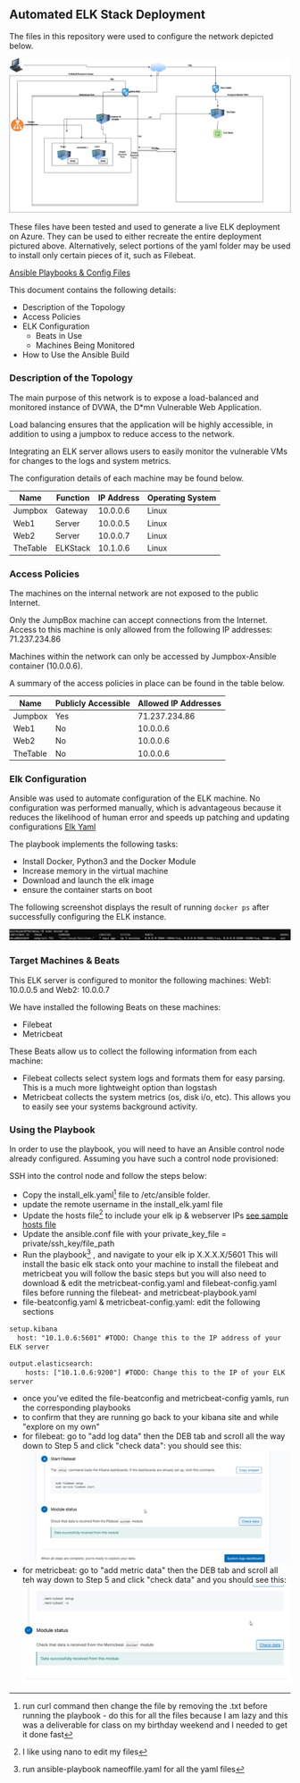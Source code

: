 ## Automated ELK Stack Deployment

The files in this repository were used to configure the network depicted below.

![Azure Network](https://github.com/28sides/BootCamp/blob/main/Images/Azure_Network_Diagram.png)

These files have been tested and used to generate a live ELK deployment on Azure. They can be used to either recreate the entire deployment pictured above. Alternatively, select portions of the yaml folder may be used to install only certain pieces of it, such as Filebeat.

  [Ansible Playbooks & Config Files](https://github.com/28sides/BootCamp/tree/main/yamls)

This document contains the following details:
- Description of the Topology
- Access Policies
- ELK Configuration
  - Beats in Use
  - Machines Being Monitored
- How to Use the Ansible Build


### Description of the Topology

The main purpose of this network is to expose a load-balanced and monitored instance of DVWA, the D*mn Vulnerable Web Application.

Load balancing ensures that the application will be highly accessible, in addition to using a jumpbox to reduce access to the network.

Integrating an ELK server allows users to easily monitor the vulnerable VMs for changes to the logs and system metrics.


The configuration details of each machine may be found below.


| Name     | Function | IP Address | Operating System |
|----------|----------|------------|------------------|
| Jumpbox  | Gateway  | 10.0.0.6   | Linux            |
| Web1     | Server   | 10.0.0.5   | Linux            |
| Web2     | Server   | 10.0.0.7   | Linux            |  
| TheTable | ELKStack | 10.1.0.6   | Linux            |

### Access Policies

The machines on the internal network are not exposed to the public Internet. 

Only the JumpBox machine can accept connections from the Internet. Access to this machine is only allowed from the following IP addresses:
71.237.234.86

Machines within the network can only be accessed by Jumpbox-Ansible container (10.0.0.6).

A summary of the access policies in place can be found in the table below.

| Name     | Publicly Accessible | Allowed IP Addresses |
|----------|---------------------|----------------------|
| Jumpbox  | Yes                 | 71.237.234.86        |
| Web1     | No                  | 10.0.0.6             |
| Web2     | No                  | 10.0.0.6             |
| TheTable | No                  | 10.0.0.6             |

### Elk Configuration

Ansible was used to automate configuration of the ELK machine. No configuration was performed manually, which is advantageous because it reduces the likelihood of human error and speeds up patching and updating configurations
[Elk Yaml](https://github.com/28sides/BootCamp/blob/main/yamls/install_elk.yaml.txt)

The playbook implements the following tasks:
- Install Docker, Python3 and the Docker Module
- Increase memory in the virtual machine
- Download and launch the elk image 
- ensure the container starts on boot

The following screenshot displays the result of running `docker ps` after successfully configuring the ELK instance.

![Docker PS Output](https://github.com/28sides/BootCamp/blob/main/Images/Docker_PS_Elk.png)

### Target Machines & Beats
This ELK server is configured to monitor the following machines:
Web1: 10.0.0.5 and Web2: 10.0.0.7

We have installed the following Beats on these machines:
- Filebeat
- Metricbeat

These Beats allow us to collect the following information from each machine:
- Filebeat collects select system logs and formats them for easy parsing. This is a much more lightweight option than logstash 
- Metricbeat collects the system metrics (os, disk i/o, etc). This allows you to easily see your systems background activity. 

### Using the Playbook
In order to use the playbook, you will need to have an Ansible control node already configured. Assuming you have such a control node provisioned: 

SSH into the control node and follow the steps below:
- Copy the install_elk.yaml[^1] file to /etc/ansible folder. 
- update the remote username in the install_elk.yaml file
- Update the hosts file[^2] to include your elk ip & webserver IPs [see sample hosts file](https://github.com/28sides/BootCamp/blob/main/yamls/hosts.txt)
- Update the ansible.conf file with your private_key_file = private/ssh_key/file_path
- Run the playbook[^3] , and navigate to your elk ip X.X.X.X/5601
This will install the basic elk stack onto your machine to install the filebeat and metricbeat you will follow the basic steps but you will also need to download & edit the metricbeat-config.yaml and filebeat-config.yaml files before running the filebeat- and metricbeat-playbook.yaml
- file-beatconfig.yaml & metricbeat-config.yaml: edit the following sections
```
setup.kibana
  host: "10.1.0.6:5601" #TODO: Change this to the IP address of your ELK server
```
```
output.elasticsearch:
    hosts: ["10.1.0.6:9200"] #TODO: Change this to the IP of your ELK server
```
- once you've edited the file-beatconfig and metricbeat-config yamls, run the corresponding playbooks
- to confirm that they are running go back to your kibana site and while "explore on my own"
 - for filebeat: go to "add log data" then the DEB tab and scroll all the way down to Step 5 and click "check data": you should see this:
  ![filebeat confirmation](https://github.com/28sides/BootCamp/blob/main/Images/Filebeat_successfully_installed.png)
 - for metricbeat: go to "add metric data" then the DEB tab and scroll all teh way down to Step 5 and click "check data" and you should see this:
  ![metricbeat confirmation](https://github.com/28sides/BootCamp/blob/main/Images/metricbeat_success.png)

[^1]: run curl command then change the file by removing the .txt before running the playbook - do this for all the files because I am lazy and this was a deliverable for class on my birthday weekend and I needed to get it done fast
[^2]: I like using nano to edit my files
[^3]: run ansible-playbook nameoffile.yaml for all the yaml files
